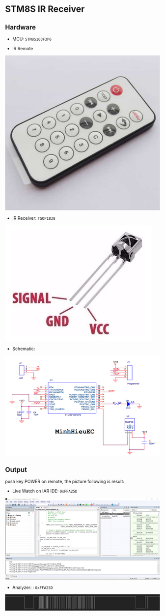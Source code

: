 # STM8S IR Receiver


## Hardware

- MCU: `STM8S103F3P6`

- IR Remote

![IR Remote](docs/remote.jpg)

- IR Receiver: `TSOP1838`

![IR Remote](docs/tsop1838.jpg)

- Schematic:

![IR Remote](docs/schematic.png)

## Output

push key POWER on remote, the picture following is result:

- Live Watch on IAR IDE: `0xFFA25D`

![Live watch](docs/power_button_ir_cmd.png)

- Analyzer: : `0xFFA25D`

![analyzer](docs/power-ir-cmd.png)